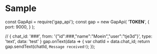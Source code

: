 # Sample

const GapApi = require('gap_api');
const gap = new GapApi(
    '__TOKEN__',
    {
        port: 9000,
    }
);

// { chat_id: '###', from: '{"id":###,"name":"Moein","user":"tje3d"}', type: 'text', data: 'test' }
gap.onText(data => {
    var chatId = data.chat_id;
    return gap.sendText(chatId, `Message received!`);
});